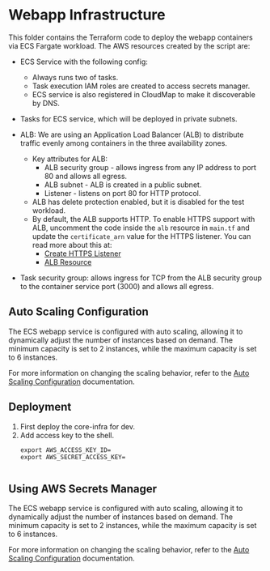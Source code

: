 # Webapp Infrastructure

This folder contains the Terraform code to deploy the webapp containers via ECS Fargate workload. The AWS resources created by the script are:

* ECS Service with the following config:
	* Always runs two of tasks.
	* Task execution IAM roles are created to access secrets manager.
	* ECS service is also registered in CloudMap to make it discoverable by DNS.

* Tasks for ECS service, which will be deployed in private subnets.

* ALB: We are using an Application Load Balancer (ALB) to distribute traffic evenly among containers in the three availability zones.
	* Key attributes for ALB:
		* ALB security group - allows ingress from any IP address to port 80 and allows all egress.
		* ALB subnet - ALB is created in a public subnet.
		* Listener - listens on port 80 for HTTP protocol.
	* ALB has delete protection enabled, but it is disabled for the test workload.
	* By default, the ALB supports HTTP. To enable HTTPS support with ALB, uncomment the code inside the `alb` resource in `main.tf` and update the `certificate_arn` value for the HTTPS listener.
	You can read more about this at:
		- [Create HTTPS Listener](https://docs.aws.amazon.com/elasticloadbalancing/latest/application/create-https-listener.html)
		- [ALB Resource](https://registry.terraform.io/providers/hashicorp/aws/latest/docs/resources/lb)

* Task security group: allows ingress for TCP from the ALB security group to the container service port (3000) and allows all egress.

## Auto Scaling Configuration

The ECS webapp service is configured with auto scaling, allowing it to dynamically adjust the number of instances based on demand. The minimum capacity is set to 2 instances, while the maximum capacity is set to 6 instances.

For more information on changing the scaling behavior, refer to the [Auto Scaling Configuration](https://registry.terraform.io/modules/terraform-aws-modules/ecs/aws/latest/submodules/service) documentation.



## Deployment

1. First deploy the core-infra for dev.
2. Add access key to the shell.
	 ```shell
	 export AWS_ACCESS_KEY_ID=
	 export AWS_SECRET_ACCESS_KEY=


## Using AWS Secrets Manager
The ECS webapp service is configured with auto scaling, allowing it to dynamically adjust the number of instances based on demand. The minimum capacity is set to 2 instances, while the maximum capacity is set to 6 instances.

For more information on changing the scaling behavior, refer to the [Auto Scaling Configuration](https://registry.terraform.io/modules/terraform-aws-modules/ecs/aws/latest/submodules/service) documentation.